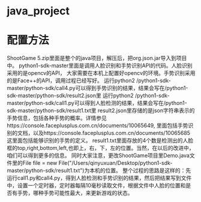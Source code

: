 # java_project
# 配置方法
ShootGame 5.zip里面是整个的java项目，解压后，把org.json.jar导入到项目中。
python1-sdk-master里面是调用人脸识别和手势识别API的代码。人脸识别采用的是opencv的API，
大家需要在本机上配置好opencv的环境。手势识别采用的是Face++的API，调用过程已经写好。
运行python2 /python1-sdk-master/python-sdk/call4.py可以得到手势识别的结果，结果会写在/python1-sdk-master/python-sdk/result2.json里
运行python2 /python1-sdk-master/python-sdk/call1.py可以得到人脸检测的结果，结果会写在/python1-sdk-master/python-sdk/result1.txt里
result2.json里存储的是json字符串表示的手势信息，包括各种手势的概率。详情参见https://console.faceplusplus.com.cn/documents/10065649,
里面包括手势识别的文档，以及https://console.faceplusplus.com.cn/documents/10065685 这里面包括能够识别的手势的定义。
result1.txt里面存放的4个数是检测出的人脸框的top,right,bottom,left,也即上，右，下，左的位置。当然，在以后的改进中，咱们可以得到更多的信息。
同时大家注意，更改ShootGame项目里Demo.java文件里的File file = new File("/Users/qinyuxuan/Desktop/python1-sdk-master/python-sdk/result1.txt")为本机的位置。
整个过程的思路是这样的：先运行call1.py和call4.py，得到人脸检测和手势识别的结果，然后把结果写到文件中，设置一个定时器，定时器每隔10毫秒读取文件，根据文件中人脸的位置和是否有手势，哪种手势可能性最大，来更新游戏的状态。
